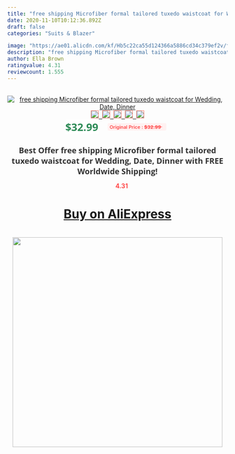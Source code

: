 ```yaml
---
title: "free shipping Microfiber formal tailored tuxedo waistcoat for Wedding, Date, Dinner"
date: 2020-11-10T10:12:36.892Z
draft: false
categories: "Suits & Blazer"

image: "https://ae01.alicdn.com/kf/Hb5c22ca55d124366a5886cd34c379ef2v/free-shipping-Microfiber-formal-tailored-tuxedo-waistcoat-for-Wedding-Date-Dinner.jpg"
description: "free shipping Microfiber formal tailored tuxedo waistcoat for Wedding, Date, Dinner"
author: Ella Brown
ratingvalue: 4.31
reviewcount: 1.555
---
```

<br>
<div style="text-align: center;">
<a href="https://s.click.aliexpress.com/e/_9zgcHf" target="_blank" rel="nofollow noopener noreferrer"><img alt="free shipping Microfiber formal tailored tuxedo waistcoat for Wedding, Date, Dinner" class="magnifier-image" src="https://ae01.alicdn.com/kf/Hb5c22ca55d124366a5886cd34c379ef2v/free-shipping-Microfiber-formal-tailored-tuxedo-waistcoat-for-Wedding-Date-Dinner.jpg_640x640.jpg">
<br>
<img style="border:1px solid salmon" src="https://ae01.alicdn.com/kf/Hb5c22ca55d124366a5886cd34c379ef2v/free-shipping-Microfiber-formal-tailored-tuxedo-waistcoat-for-Wedding-Date-Dinner.jpg_120x120.jpg">&nbsp;&nbsp;<img style="border:1px solid salmon" src="_120x120.jpg">&nbsp;&nbsp;<img style="border:1px solid salmon" src="_120x120.jpg">&nbsp;&nbsp;<img style="border:1px solid salmon" src="_120x120.jpg">&nbsp;&nbsp;<img style="border:1px solid salmon" src="_120x120.jpg"></a></div><br0>
<div style="text-align: center;"><span style="background-color: white; border: 0px; box-sizing: border-box; color: seagreen; display: inline-block; font-family: &quot;open sans&quot; , &quot;arial&quot; , &quot;helvetica&quot; , sans-serif , &quot;heiti&quot;; font-size: 24px; font-stretch: inherit; font-weight: 700; line-height: inherit; margin: 0px 10px 0px 0px; padding: 0px; vertical-align: middle;">$32.99 </span>
<span style="background: rgb(255 , 241 , 241); border-radius: 3px; border: 0px; box-sizing: border-box; color: #ff4747; display: inline-block; font-family: inherit; font-size: 12px; font-stretch: inherit; font-style: inherit; font-variant: inherit; font-weight: 600; line-height: inherit; margin: 0px; padding: 2px 5px; transform: scale(0.9); vertical-align: middle;">Original Price : <b style="text-decoration: line-through;">$32.99 </b> &nbsp;&nbsp;</span></div>
<h1 style="color: #333333; display: inline-block; font-family: &quot;open sans&quot; , &quot;arial&quot; , &quot;helvetica&quot; , sans-serif , &quot;heiti&quot;; font-size: 18px; font-stretch: inherit; font-weight: 700; text-align: center;">Best Offer free shipping Microfiber formal tailored tuxedo waistcoat for Wedding, Date, Dinner with FREE Worldwide Shipping!</h1>
<div style="color: #ff4747; text-align: center;">
<img src="https://4.bp.blogspot.com/-M0ZcTcb-5uY/XleCXlxnR4I/AAAAAAAAAEc/OrjgMkXV1oMQFaCRZj5HQwOCBcu3w1FegCPcBGAYYCw/s1600/star.png" style="height: 15px;">&nbsp;<b>4.31</b></div>
<div class="button_cont" align="center"><a class="buynow_a" href="https://s.click.aliexpress.com/e/_9zgcHf" target="_blank" rel="nofollow noopener noreferrer"><H1>Buy on AliExpress</H1></a></div><br>
<div class="separator" style="clear: both; text-align: center;">
<img src="https://lh3.googleusercontent.com/-pTy5HemUv9M/XlePHvY0dAI/AAAAAAAAAE4/0nX5iRUoIWY8eMW9Dpxeirr157OZliDIgCLcBGAsYHQ/s1600/badge.gif" width="480">
</div>
